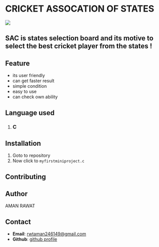 # CRICKET ASSOCATION OF STATES 
![](https://www.shutterstock.com/image-vector/illustration-cricket-batman-260nw-772079788.jpg)

## SAC is states selection board and its motive to select the best cricket player  from the states  !


## **Feature**
- its user friendly
- can get faster result
- simple condition
- easy to use
- can check own ability

## **Language used**
 1. ### **C**

## **Installation**
1. Goto to repository
2. Now click to `myfirstminiproject.c`

## **Contributing**

## **Author**
  AMAN RAWAT 
## **Contact**
- **Email**: rwtaman246149@gmail.com
- **Github**: [github profile](https://github.com/aman2391) 


   
